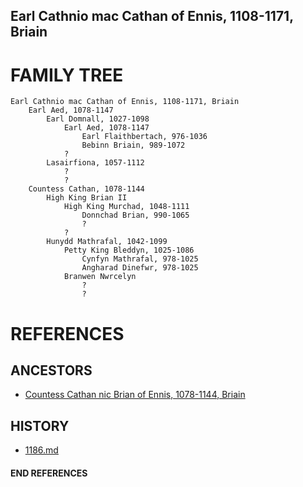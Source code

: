 ## Earl Cathnio mac Cathan of Ennis, 1108-1171, Briain

# FAMILY TREE

```
Earl Cathnio mac Cathan of Ennis, 1108-1171, Briain
	Earl Aed, 1078-1147
		Earl Domnall, 1027-1098
			Earl Aed, 1078-1147
				Earl Flaithbertach, 976-1036
				Bebinn Briain, 989-1072
			?
		Lasairfiona, 1057-1112
			?
			?
	Countess Cathan, 1078-1144
		High King Brian II
			High King Murchad, 1048-1111
				Donnchad Brian, 990-1065
				?
			?
		Hunydd Mathrafal, 1042-1099
			Petty King Bleddyn, 1025-1086
				Cynfyn Mathrafal, 978-1025
				Angharad Dinefwr, 978-1025
			Branwen Nwrcelyn
				?
				?
```


# REFERENCES

## ANCESTORS
* [Countess Cathan nic Brian of Ennis, 1078-1144, Briain](cathan_nic_brian_1078.md)

## HISTORY
* [1186.md](../h/1186.md)
#### END REFERENCES